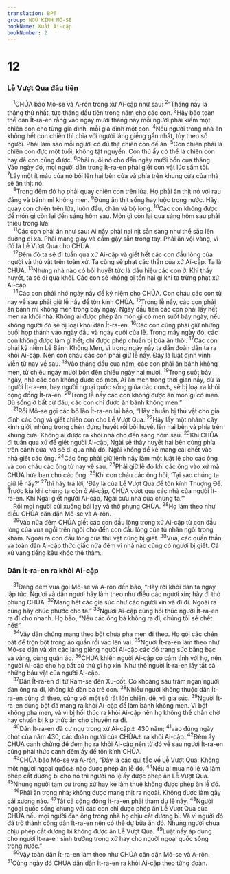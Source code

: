 ```yaml
---
translation: BPT
group: NGŨ KINH MÔ-SE
bookName: Xuất Ai-cập 
bookNumber: 2
---
```


<div class="title"><h1>12</h1><h3>Lễ Vượt Qua đầu tiên</h3></div>
<span class="verse xu_12_1"> <sup>1</sup>CHÚA bảo Mô-se và A-rôn trong xứ Ai-cập như sau:</span>
<span class="verse xu_12_2"><sup>2</sup>“Tháng nầy là tháng thứ nhất, tức tháng đầu tiên trong năm cho các con.</span>
<span class="verse xu_12_3"><sup>3</sup>Hãy bảo toàn thể dân Ít-ra-en rằng vào ngày mười tháng nầy mỗi người phải kiếm một chiên con cho từng gia đình, mỗi gia đình một con.</span>
<span class="verse xu_12_4"><sup>4</sup>Nếu người trong nhà ăn không hết con chiên thì chia với người láng giềng gần nhất, tùy theo số người. Phải làm sao mỗi người có đủ thịt chiên con để ăn.</span>
<span class="verse xu_12_5"><sup>5</sup>Con chiên phải là chiên con đực một tuổi, không tật nguyền. Con thú ấy có thể là chiên con hay dê con cũng được.</span>
<span class="verse xu_12_6"><sup>6</sup>Phải nuôi nó cho đến ngày mười bốn của tháng. Vào ngày đó, mọi người dân trong Ít-ra-en phải giết con vật lúc sẩm tối.</span>
<span class="verse xu_12_7"><sup>7</sup>Lấy một ít máu của nó bôi lên hai bên cửa và phía trên khung cửa của nhà sẽ ăn thịt nó.<br/></span>
<span class="verse xu_12_8"> <sup>8</sup>Trong đêm đó họ phải quay chiên con trên lửa. Họ phải ăn thịt nó với rau đắng và bánh mì không men.</span>
<span class="verse xu_12_9"><sup>9</sup>Đừng ăn thịt sống hay luộc trong nước. Hãy quay con chiên trên lửa, luôn đầu, chân và bộ lòng.</span>
<span class="verse xu_12_10"><sup>10</sup>Các con không được để món gì còn lại đến sáng hôm sau. Món gì còn lại qua sáng hôm sau phải thiêu trong lửa.<br/></span>
<span class="verse xu_12_11"> <sup>11</sup>Các con phải ăn như sau: Ai nấy phải nai nịt sẵn sàng như thể sắp lên đường đi xa. Phải mang giày và cầm gậy sẵn trong tay. Phải ăn vội vàng, vì đó là Lễ Vượt Qua cho CHÚA.<br/></span>
<span class="verse xu_12_12"> <sup>12</sup>Đêm đó ta sẽ đi tuần qua xứ Ai-cập và giết hết các con đầu lòng của người và thú vật trên toàn xứ. Ta cũng sẽ phạt các thần của xứ Ai-cập. Ta là CHÚA.</span>
<span class="verse xu_12_13"><sup>13</sup>Nhưng nhà nào có bôi huyết tức là dấu hiệu các con ở. Khi thấy huyết, ta sẽ đi qua khỏi. Các con sẽ không bị tổn hại gì khi ta trừng phạt xứ Ai-cập.<br/></span>
<span class="verse xu_12_14"> <sup>14</sup>Các con phải nhớ ngày nầy để kỷ niệm cho CHÚA. Con cháu các con từ nay về sau phải giữ lễ nầy để tôn kính CHÚA.</span>
<span class="verse xu_12_15"><sup>15</sup>Trong lễ nầy, các con phải ăn bánh mì không men trong bảy ngày. Ngày đầu tiên các con phải lấy hết men ra khỏi nhà. Không ai được phép ăn món gì có men suốt bảy ngày, nếu không người đó sẽ bị loại khỏi dân Ít-ra-en.</span>
<span class="verse xu_12_16"><sup>16</sup>Các con cũng phải giữ những buổi họp thánh vào ngày đầu và ngày cuối của lễ. Trong mấy ngày đó, các con không được làm gì hết; chỉ được phép chuẩn bị bữa ăn thôi.</span>
<span class="verse xu_12_17"><sup>17</sup>Các con phải kỷ niệm Lễ Bánh Không Men, vì trong ngày nầy ta dẫn đoàn dân ta ra khỏi Ai-cập. Nên con cháu các con phải giữ lễ nầy. Đây là luật định vĩnh viễn từ nay về sau.</span>
<span class="verse xu_12_18"><sup>18</sup>Vào tháng đầu của năm, các con phải ăn bánh không men, từ chiều ngày mười bốn đến chiều ngày hai mươi.</span>
<span class="verse xu_12_19"><sup>19</sup>Trong suốt bảy ngày, nhà các con không được có men. Ai ăn men trong thời gian nầy, dù là người Ít-ra-en, hay người ngoại quốc sống giữa các con<a data-toggle="tooltip" data-placement="bottom" title="Nghĩa là những người đã quyết định sống giữa người Ít-ra-en và bằng lòng tôn trọng luật pháp cùng phong tục của họ.">⚓</a>, sẽ bị loại ra khỏi cộng đồng Ít-ra-en.</span>
<span class="verse xu_12_20"><sup>20</sup>Trong lễ nầy các con không được ăn món gì có men. Dù sống ở bất cứ đâu, các con chỉ được ăn bánh không men.”<br/></span>
<span class="verse xu_12_21"> <sup>21</sup>Rồi Mô-se gọi các bô lão Ít-ra-en lại bảo, “Hãy chuẩn bị thú vật cho gia đình các ông và giết chiên con cho Lễ Vượt Qua.</span>
<span class="verse xu_12_22"><sup>22</sup>Hãy lấy một nhánh cây kinh giới, nhúng trong chén đựng huyết rồi bôi huyết lên hai bên và phía trên khung cửa. Không ai được ra khỏi nhà cho đến sáng hôm sau.</span>
<span class="verse xu_12_23"><sup>23</sup>Khi CHÚA đi tuần qua xứ để giết người Ai-cập, Ngài sẽ thấy huyết hai bên cùng phía trên cánh cửa, và sẽ đi qua nhà đó. Ngài không để kẻ mang cái chết vào nhà giết các ông.</span>
<span class="verse xu_12_24"><sup>24</sup>Các ông phải giữ lệnh nầy làm một luật lệ cho các ông và con cháu các ông từ nay về sau.</span>
<span class="verse xu_12_25"><sup>25</sup>Phải giữ lễ đó khi các ông vào xứ mà CHÚA hứa ban cho các ông.</span>
<span class="verse xu_12_26"><sup>26</sup>Khi con cháu các ông hỏi, ‘Tại sao chúng ta giữ lễ nầy?’</span>
<span class="verse xu_12_27"><sup>27</sup>thì hãy trả lời, ‘Đây là của Lễ Vượt Qua để tôn kính Thượng Đế. Trước kia khi chúng ta còn ở Ai-cập, CHÚA vượt qua các nhà của người Ít-ra-en. Khi Ngài giết người Ai-cập, Ngài cứu nhà của chúng ta.’”<br/> Rồi mọi người cúi xuống bái lạy và thờ phụng CHÚA.</span>
<span class="verse xu_12_28"><sup>28</sup>Họ làm theo như điều CHÚA căn dặn Mô-se và A-rôn.<br/></span>
<span class="verse xu_12_29"> <sup>29</sup>Vào nửa đêm CHÚA giết các con đầu lòng trong xứ Ai-cập từ con đầu lòng của vua ngồi trên ngôi cho đến con đầu lòng của tù nhân ngồi trong khám. Ngoài ra con đầu lòng của thú vật cũng bị giết.</span>
<span class="verse xu_12_30"><sup>30</sup>Vua, các quần thần, và toàn dân Ai-cập thức giấc nửa đêm vì nhà nào cũng có người bị giết. Cả xứ vang tiếng kêu khóc thê thảm.<br/></span>
<div class="title"><h3>Dân Ít-ra-en ra khỏi Ai-cập</h3></div>
<span class="verse xu_12_31"> <sup>31</sup>Đang đêm vua gọi Mô-se và A-rôn đến bảo, “Hãy rời khỏi dân ta ngay lập tức. Ngươi và dân ngươi hãy làm theo như điều các ngươi xin; hãy đi thờ phụng CHÚA.</span>
<span class="verse xu_12_32"><sup>32</sup>Mang hết các gia súc như các ngươi xin và đi đi. Ngoài ra cũng hãy chúc phước cho ta.”</span>
<span class="verse xu_12_33"><sup>33</sup>Người Ai-cập cũng hối thúc người Ít-ra-en ra đi cho nhanh. Họ bảo, “Nếu các ông bà không ra đi, chúng tôi sẽ chết hết!”<br/></span>
<span class="verse xu_12_34"> <sup>34</sup>Vậy dân chúng mang theo bột chưa pha men đi theo. Họ gói các chén bát để trộn bột trong áo quần rồi vác lên vai.</span>
<span class="verse xu_12_35"><sup>35</sup>Người Ít-ra-en làm theo như Mô-se dặn và xin các láng giềng người Ai-cập các đồ trang sức bằng bạc và vàng, cùng quần áo.</span>
<span class="verse xu_12_36"><sup>36</sup>CHÚA khiến người Ai-cập có cảm tình với họ, nên người Ai-cập cho họ bất cứ thứ gì họ xin. Như thế người Ít-ra-en lấy tất cả những báu vật của người Ai-cập.<br/></span>
<span class="verse xu_12_37"> <sup>37</sup>Dân Ít-ra-en đi từ Ram-se đến Xu-cốt. Có khoảng sáu trăm ngàn người đàn ông ra đi, không kể đàn bà trẻ con.</span>
<span class="verse xu_12_38"><sup>38</sup>Nhiều người không thuộc dân Ít-ra-en cũng đi theo, cùng với một số rất lớn chiên, dê, và gia súc.</span>
<span class="verse xu_12_39"><sup>39</sup>Người Ít-ra-en dùng bột đã mang ra khỏi Ai-cập để làm bánh không men. Vì bột không pha men, và vì bị hối thúc ra khỏi Ai-cập nên họ không thể chần chờ hay chuẩn bị kịp thức ăn cho chuyến ra đi.<br/></span>
<span class="verse xu_12_40"> <sup>40</sup>Dân Ít-ra-en đã cư ngụ trong xứ Ai-cập<a data-toggle="tooltip" data-placement="bottom" title="Các bản cũ của Hi-lạp và Xa-ma-ri ghi, “Ai-cập và Ca-na-an.” Như thế nghĩa là họ tính số năm kể từ đời Áp-ra-ham chứ không phải từ đời Giô-xép. Xem thêm Sáng 15:12-16 và Gal 3:17.">⚓</a> 430 năm;</span>
<span class="verse xu_12_41"><sup>41</sup>vào đúng ngày chót của năm 430, các đoàn người của CHÚA<a data-toggle="tooltip" data-placement="bottom" title="Tức người Ít-ra-en.">⚓</a> ra khỏi Ai-cập.</span>
<span class="verse xu_12_42"><sup>42</sup>Đêm ấy CHÚA canh chừng để đem họ ra khỏi Ai-cập nên từ đó về sau người Ít-ra-en cũng phải thức canh đêm ấy để tôn kính CHÚA.<br/></span>
<span class="verse xu_12_43"> <sup>43</sup>CHÚA bảo Mô-se và A-rôn, “Đây là các qui tắc về Lễ Vượt Qua: Không một người ngoại quốc<a data-toggle="tooltip" data-placement="bottom" title="Đây muốn nói đến những người chưa chấp nhận luật lệ và phong tục của người Ít-ra-en.">⚓</a> nào được phép ăn lễ đó.</span>
<span class="verse xu_12_44"><sup>44</sup>Nếu ai mua nô lệ và làm phép cắt dương bì cho nó thì người nô lệ ấy được phép ăn Lễ Vượt Qua.</span>
<span class="verse xu_12_45"><sup>45</sup>Nhưng người tạm cư trong xứ hay kẻ làm thuê không được phép ăn lễ đó.<br/></span>
<span class="verse xu_12_46"> <sup>46</sup>Phải ăn trong nhà; không được mang thịt ra ngoài. Không được làm gãy cái xương nào.</span>
<span class="verse xu_12_47"><sup>47</sup>Tất cả cộng đồng Ít-ra-en phải tham dự lễ nầy.</span>
<span class="verse xu_12_48"><sup>48</sup>Người ngoại quốc sống chung với các con chỉ được phép ăn Lễ Vượt Qua của CHÚA nếu mọi người đàn ông trong nhà họ chịu cắt dương bì. Và vì người đó đã trở thành công dân Ít-ra-en nên có thể dự bữa ăn đó. Nhưng người chưa chịu phép cắt dương bì không được ăn Lễ Vượt Qua.</span>
<span class="verse xu_12_49"><sup>49</sup>Luật nầy áp dụng cho người Ít-ra-en sinh trưởng trong xứ hay cho người ngoại quốc sống trong nước.”<br/></span>
<span class="verse xu_12_50"> <sup>50</sup>Vậy toàn dân Ít-ra-en làm theo như CHÚA căn dặn Mô-se và A-rôn.</span>
<span class="verse xu_12_51"><sup>51</sup>Cùng ngày đó CHÚA dẫn dân Ít-ra-en ra khỏi Ai-cập theo từng đoàn.<br/></span>
